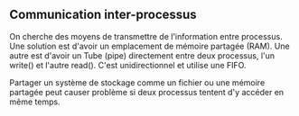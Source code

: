 ## Communication inter-processus
On cherche des moyens de transmettre de l'information entre processus.
Une solution est d'avoir un emplacement de mémoire partagée (RAM). 
Une autre est d'avoir un Tube (pipe) directement entre deux processus, l'un write() et l'autre read(). C'est unidirectionnel et utilise une FIFO.

Partager un système de stockage comme un fichier ou une mémoire partagée peut causer problème si deux processus tentent d'y accéder en même temps.